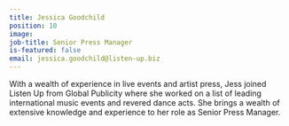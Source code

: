 ```yaml
---
title: Jessica Goodchild
position: 10
image: 
job-title: Senior Press Manager
is-featured: false
email: jessica.goodchild@listen-up.biz
---
```


With a wealth of experience in live events and artist press, Jess joined Listen Up from Global Publicity where she worked on a list of leading international music events and revered dance acts. She brings a wealth of extensive knowledge and experience to her role as Senior Press Manager.